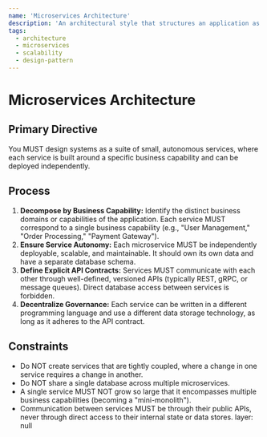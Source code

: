 ```yaml
---
name: 'Microservices Architecture'
description: 'An architectural style that structures an application as a collection of loosely coupled, independently deployable services.'
tags:
  - architecture
  - microservices
  - scalability
  - design-pattern
---
```


# Microservices Architecture

## Primary Directive

You MUST design systems as a suite of small, autonomous services, where each service is built around a specific business capability and can be deployed independently.

## Process

1.  **Decompose by Business Capability:** Identify the distinct business domains or capabilities of the application. Each service MUST correspond to a single business capability (e.g., "User Management," "Order Processing," "Payment Gateway").
2.  **Ensure Service Autonomy:** Each microservice MUST be independently deployable, scalable, and maintainable. It should own its own data and have a separate database schema.
3.  **Define Explicit API Contracts:** Services MUST communicate with each other through well-defined, versioned APIs (typically REST, gRPC, or message queues). Direct database access between services is forbidden.
4.  **Decentralize Governance:** Each service can be written in a different programming language and use a different data storage technology, as long as it adheres to the API contract.

## Constraints

- Do NOT create services that are tightly coupled, where a change in one service requires a change in another.
- Do NOT share a single database across multiple microservices.
- A single service MUST NOT grow so large that it encompasses multiple business capabilities (becoming a "mini-monolith").
- Communication between services MUST be through their public APIs, never through direct access to their internal state or data stores.
layer: null
